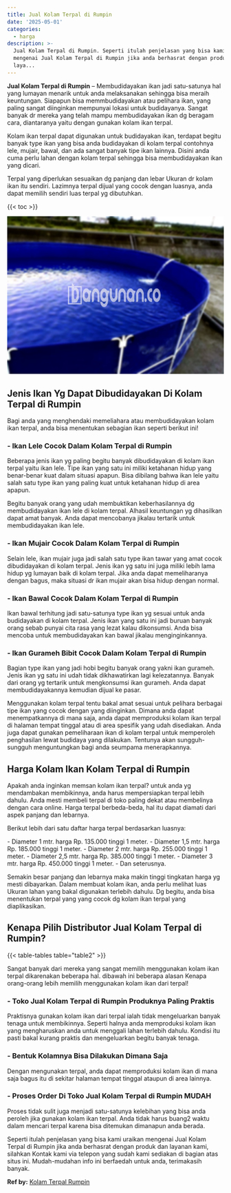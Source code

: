 ```yaml
---
title: Jual Kolam Terpal di Rumpin
date: '2025-05-01'
categories:
  - harga
description: >-
  Jual Kolam Terpal di Rumpin. Seperti itulah penjelasan yang bisa kami uraikan
  mengenai Jual Kolam Terpal di Rumpin jika anda berhasrat dengan produk dan
  laya...
---
```


**Jual Kolam Terpal di Rumpin** – Membudidayakan ikan jadi satu-satunya hal yang lumayan menarik untuk anda melaksanakan sehingga bisa meraih keuntungan. Siapapun bisa memmbudidayakan atau pelihara ikan, yang paling sangat diinginkan mempunyai lokasi untuk budidayanya. Sangat banyak dr mereka yang telah mampu membudidayakan ikan dg beragam cara, diantaranya yaitu dengan gunakan kolam ikan terpal.

Kolam ikan terpal dapat digunakan untuk budidayakan ikan, terdapat begitu banyak type ikan yang bisa anda budidayakan di kolam terpal contohnya lele, mujair, bawal, dan ada sangat banyak tipe ikan lainnya. Disini anda cuma perlu lahan dengan kolam terpal sehingga bisa membudidayakan ikan yang dicari.

Terpal yang diperlukan sesuaikan dg panjang dan lebar Ukuran dr kolam ikan itu sendiri. Lazimnya terpal dijual yang cocok dengan luasnya, anda dapat memilih sendiri luas terpal yg dibutuhkan.

{{< toc >}}

![Jual Kolam Terpal di Rumpin](/images/jual-kolam-terpal-57.png)

## Jenis Ikan Yg Dapat Dibudidayakan Di Kolam Terpal di Rumpin

Bagi anda yang menghendaki memeliahara atau membudidayakan kolam ikan terpal, anda bisa menentukan sebagian ikan seperti berikut ini!

### \- Ikan Lele Cocok Dalam Kolam Terpal di Rumpin

Beberapa jenis ikan yg paling begitu banyak dibudidayakan di kolam ikan terpal yaitu ikan lele. Tipe ikan yang satu ini miliki ketahanan hidup yang benar-benar kuat dalam situasi apapun. Bisa dibilang bahwa ikan lele yaitu salah satu type ikan yang paling kuat untuk ketahanan hidup di area apapun.

Begitu banyak orang yang udah membuktikan keberhasilannya dg membudidayakan ikan lele di kolam terpal. Alhasil keuntungan yg dihasilkan dapat amat banyak. Anda dapat mencobanya jikalau tertarik untuk membudidayakan ikan lele.

### \- Ikan Mujair Cocok Dalam Kolam Terpal di Rumpin

Selain lele, ikan mujair juga jadi salah satu type ikan tawar yang amat cocok dibudidayakan di kolam terpal. Jenis ikan yg satu ini juga miliki lebih lama hidup yg lumayan baik di kolam terpal. Jika anda dapat memeliharanya dengan bagus, maka situasi dr ikan mujair akan bisa hidup dengan normal.

### \- Ikan Bawal Cocok Dalam Kolam Terpal di Rumpin

Ikan bawal terhitung jadi satu-satunya type ikan yg sesuai untuk anda budidayakan di kolam terpal. Jenis ikan yang satu ini jadi buruan banyak orang sebab punyai cita rasa yang lezat kalau dikonsumsi. Anda bisa mencoba untuk membudidayakan kan bawal jikalau menginginkannya.

### \- Ikan Gurameh Bibit Cocok Dalam Kolam Terpal di Rumpin

Bagian type ikan yang jadi hobi begitu banyak orang yakni ikan gurameh. Jenis ikan yg satu ini udah tidak dikhawatirkan lagi kelezatannya. Banyak dari orang yg tertarik untuk mengkonsumsi ikan gurameh. Anda dapat membudidayakannya kemudian dijual ke pasar.

Menggunakan kolam terpal tentu bakal amat sesuai untuk pelihara berbagai tipe ikan yang cocok dengan yang diinginkan. Dimana anda dapat menempatkannya di mana saja, anda dapat memproduksi kolam ikan terpal di halaman tempat tinggal atau di area spesifik yang udah disediakan. Anda juga dapat gunakan pemeliharaan ikan di kolam terpal untuk memperoleh penghasilan lewat budidaya yang dilakukan. Tentunya akan sungguh-sungguh menguntungkan bagi anda seumpama menerapkannya.

## Harga Kolam Ikan Kolam Terpal di Rumpin

Apakah anda inginkan memsan kolam ikan terpal? untuk anda yg mendambakan membikinnya, anda harus mempersiapkan terpal lebih dahulu. Anda mesti membeli terpal di toko paling dekat atau membelinya dengan cara online. Harga terpal berbeda-beda, hal itu dapat diamati dari aspek panjang dan lebarnya.

Berikut lebih dari satu daftar harga terpal berdasarkan luasnya:

\- Diameter 1 mtr. harga Rp. 135.000 tinggi 1 meter. - Diameter 1,5 mtr. harga Rp. 185.000 tinggi 1 meter. - Diameter 2 mtr. harga Rp. 255.000 tinggi 1 meter. - Diameter 2,5 mtr. harga Rp. 385.000 tinggi 1 meter. - Diameter 3 mtr. harga Rp. 450.000 tinggi 1 meter. - Dan seterusnya.

Semakin besar panjang dan lebarnya maka makin tinggi tingkatan harga yg mesti dibayarkan. Dalam membuat kolam ikan, anda perlu melihat luas Ukuran lahan yang bakal digunakan terlebih dahulu. Dg begitu, anda bisa menentukan terpal yang yang cocok dg kolam ikan terpal yang diaplikasikan.

## Kenapa Pilih Distributor Jual Kolam Terpal di Rumpin?

{{< table-tables table="table2" >}}

Sangat banyak dari mereka yang sangat memilih menggunakan kolam ikan terpal dikarenakan beberapa hal. dibawah ini beberapa alasan Kenapa orang-orang lebih memilih menggunakan kolam ikan dari terpal!

### \- Toko Jual Kolam Terpal di Rumpin Produknya Paling Praktis

Praktisnya gunakan kolam ikan dari terpal ialah tidak mengeluarkan banyak tenaga untuk membikinnya. Seperti halnya anda memproduksi kolam ikan yang mengharuskan anda untuk menggali lahan terlebih dahulu. Kondisi itu pasti bakal kurang praktis dan mengeluarkan begitu banyak tenaga.

### \- Bentuk Kolamnya Bisa Dilakukan Dimana Saja

Dengan mengunakan terpal, anda dapat memproduksi kolam ikan di mana saja bagus itu di sekitar halaman tempat tinggal ataupun di area lainnya.

### \- Proses Order Di Toko Jual Kolam Terpal di Rumpin MUDAH

Proses tidak sulit juga menjadi satu-satunya kelebihan yang bisa anda peroleh jika gunakan kolam ikan terpal. Anda tidak harus buang2 waktu dalam mencari terpal karena bisa ditemukan dimanapun anda berada.

Seperti itulah penjelasan yang bisa kami uraikan mengenai Jual Kolam Terpal di Rumpin jika anda berhasrat dengan produk dan layanan kami, silahkan Kontak kami via telepon yang sudah kami sediakan di bagian atas situs ini. Mudah-mudahan info ini berfaedah untuk anda, terimakasih banyak.

**Ref by:** [Kolam Terpal Rumpin](https://id.wikipedia.org/wiki/Kolam)
